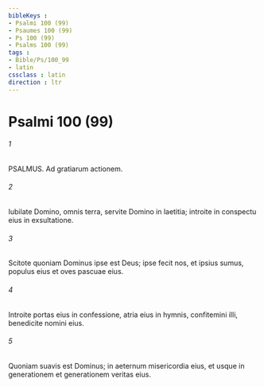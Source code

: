 ```yaml
---
bibleKeys : 
- Psalmi 100 (99)
- Psaumes 100 (99)
- Ps 100 (99)
- Psalms 100 (99)
tags : 
- Bible/Ps/100_99
- latin
cssclass : latin
direction : ltr
---
```


# Psalmi 100 (99)

###### 1
PSALMUS. Ad gratiarum actionem.
###### 2
Iubilate Domino, omnis terra, servite Domino in laetitia; introite in conspectu eius in exsultatione.
###### 3
Scitote quoniam Dominus ipse est Deus; ipse fecit nos, et ipsius sumus, populus eius et oves pascuae eius.
###### 4
Introite portas eius in confessione, atria eius in hymnis, confitemini illi, benedicite nomini eius.
###### 5
Quoniam suavis est Dominus; in aeternum misericordia eius, et usque in generationem et generationem veritas eius.
